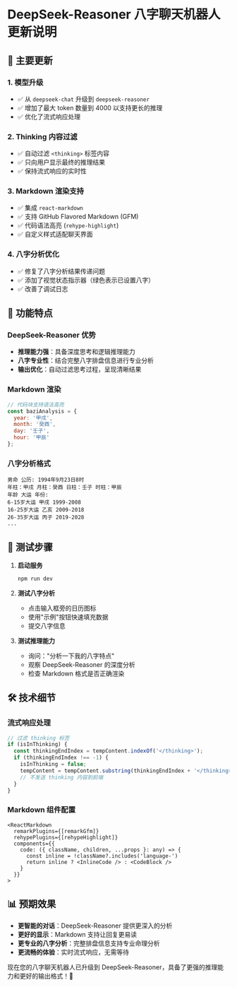 # DeepSeek-Reasoner 八字聊天机器人更新说明

## 🚀 主要更新

### 1. 模型升级
- ✅ 从 `deepseek-chat` 升级到 `deepseek-reasoner`
- ✅ 增加了最大 token 数量到 4000 以支持更长的推理
- ✅ 优化了流式响应处理

### 2. Thinking 内容过滤
- ✅ 自动过滤 `<thinking>` 标签内容
- ✅ 只向用户显示最终的推理结果
- ✅ 保持流式响应的实时性

### 3. Markdown 渲染支持
- ✅ 集成 `react-markdown` 
- ✅ 支持 GitHub Flavored Markdown (GFM)
- ✅ 代码语法高亮 (`rehype-highlight`)
- ✅ 自定义样式适配聊天界面

### 4. 八字分析优化
- ✅ 修复了八字分析结果传递问题
- ✅ 添加了视觉状态指示器（绿色表示已设置八字）
- ✅ 改善了调试日志

## 🎯 功能特点

### DeepSeek-Reasoner 优势
- **推理能力强**：具备深度思考和逻辑推理能力
- **八字专业性**：结合完整八字排盘信息进行专业分析
- **输出优化**：自动过滤思考过程，呈现清晰结果

### Markdown 渲染
```javascript
// 代码块支持语法高亮
const baziAnalysis = {
  year: '甲戌',
  month: '癸酉', 
  day: '壬子',
  hour: '甲辰'
};
```

### 八字分析格式
```
男命 公历: 1994年9月23日8时
年柱：甲戌 月柱：癸酉 日柱：壬子 时柱：甲辰
年龄 大运 年份:
6-15岁大运 甲戌 1999-2008
16-25岁大运 乙亥 2009-2018
26-35岁大运 丙子 2019-2028
...
```

## 🧪 测试步骤

1. **启动服务**
   ```bash
   npm run dev
   ```

2. **测试八字分析**
   - 点击输入框旁的日历图标
   - 使用"示例"按钮快速填充数据
   - 提交八字信息

3. **测试推理能力**
   - 询问："分析一下我的八字特点"
   - 观察 DeepSeek-Reasoner 的深度分析
   - 检查 Markdown 格式是否正确渲染

## 🛠 技术细节

### 流式响应处理
```typescript
// 过滤 thinking 标签
if (isInThinking) {
  const thinkingEndIndex = tempContent.indexOf('</thinking>');
  if (thinkingEndIndex !== -1) {
    isInThinking = false;
    tempContent = tempContent.substring(thinkingEndIndex + '</thinking>'.length);
    // 不发送 thinking 内容到前端
  }
}
```

### Markdown 组件配置
```tsx
<ReactMarkdown
  remarkPlugins={[remarkGfm]}
  rehypePlugins={[rehypeHighlight]}
  components={{
    code: ({ className, children, ...props }: any) => {
      const inline = !className?.includes('language-')
      return inline ? <InlineCode /> : <CodeBlock />
    }
  }}
>
```

## 📊 预期效果

- **更智能的对话**：DeepSeek-Reasoner 提供更深入的分析
- **更好的显示**：Markdown 支持让回复更易读
- **更专业的八字分析**：完整排盘信息支持专业命理分析
- **更流畅的体验**：实时流式响应，无需等待

现在您的八字聊天机器人已升级到 DeepSeek-Reasoner，具备了更强的推理能力和更好的输出格式！🎉
